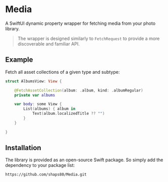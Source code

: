 # Media

A SwiftUI dynamic property wrapper for fetching media from your photo library.

> The wrapper is designed similarly to `FetchRequest` to provide a more discoverable and familiar API.

## Example

Fetch all asset collections of a given type and subtype:

```swift
struct AlbumsView: View {

    @FetchAssetCollection(album: .album, kind: .albumRegular)
    private var albums

    var body: some View {
        List(albums) { album in
            Text(album.localizedTitle ?? "")
        }
    }

}
```

## Installation

The library is provided as an open-source Swift package. So simply add the dependency to your package list:

`https://github.com/shaps80/Media.git`
